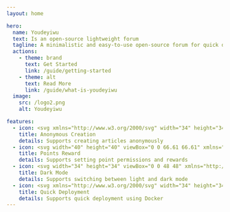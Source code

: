 ```yaml
---
layout: home

hero:
  name: Youdeyiwu
  text: Is an open-source lightweight forum
  tagline: A minimalistic and easy-to-use open-source forum for quick deployment
  actions:
    - theme: brand
      text: Get Started
      link: /guide/getting-started
    - theme: alt
      text: Read More
      link: /guide/what-is-youdeyiwu
  image:
    src: /logo2.png
    alt: Youdeyiwu

features:
  - icon: <svg xmlns="http://www.w3.org/2000/svg" width="34" height="34" viewBox="0 0 256 256"><path fill="#60a9fe" d="M152 224a8 8 0 0 1-8 8h-32a8 8 0 0 1 0-16h32a8 8 0 0 1 8 8m71.62-68.17l-12.36 55.63a16 16 0 0 1-25.51 9.11L158.51 200h-61l-27.26 20.57a16 16 0 0 1-25.51-9.11l-12.36-55.63a16.09 16.09 0 0 1 3.32-13.71l28.56-34.26a123.07 123.07 0 0 1 8.57-36.67c12.9-32.34 36-52.63 45.37-59.85a16 16 0 0 1 19.6 0c9.34 7.22 32.47 27.51 45.37 59.85a123.07 123.07 0 0 1 8.57 36.67l28.56 34.26a16.09 16.09 0 0 1 3.32 13.71m-139.23 34q-16.11-29.33-19.56-57.67L48 152.36L60.36 208l.18-.13ZM140 100a12 12 0 1 0-12 12a12 12 0 0 0 12-12m68 52.36l-16.83-20.2q-3.42 28.28-19.56 57.69l23.85 18l.18.13Z"/></svg>
    title: Anonymous Creation
    details: Supports creating articles anonymously
  - icon: <svg width="40" height="40" viewBox="0 0 66.61 66.61" xmlns="http://www.w3.org/2000/svg" fill="#bd35fe" stroke="#bd35fe" stroke-width="1.66525"><g id="SVGRepo_bgCarrier" stroke-width="0"></g><g id="SVGRepo_tracerCarrier" stroke-linecap="round" stroke-linejoin="round"></g><g id="SVGRepo_iconCarrier"> <defs> <style>.cls-1{fill:#bd35fe;}.cls-2,.cls-3{fill:none;stroke:#bd35fe;stroke-linecap:round;}.cls-2{stroke-linejoin:round;}.cls-3{stroke-linejoin:bevel;}</style> </defs> <title>teamshape_iconsset_v1</title> <g id="Layer_1" data-name="Layer 1"> <path class="cls-1" d="M23.46,34.49l-2.11-11H16.94l2.11,11A14.34,14.34,0,0,0,33.13,46.12a13.21,13.21,0,0,0,2.19-.19A14.31,14.31,0,0,1,23.46,34.49Z"></path> <path class="cls-2" d="M27.89,23.51H17.14l2.12,11A14.32,14.32,0,0,0,33.33,46.12h0A14.34,14.34,0,0,0,47.41,34.49l2.11-11h-6"></path> <line class="cls-2" x1="33.33" y1="46.12" x2="33.33" y2="58.81"></line> <line class="cls-2" x1="23.14" y1="58.81" x2="43.53" y2="58.81"></line> <path class="cls-2" d="M48.79,27.33h8.92s-.41,11.25-6.55,15.23"></path> <path class="cls-2" d="M17.82,27.33H8.9s.4,11.25,6.55,15.23"></path> <polygon class="cls-2" points="33.33 8.97 36.45 15.29 43.42 16.3 38.38 21.22 39.57 28.17 33.33 24.89 27.1 28.17 28.29 21.22 23.24 16.3 30.21 15.29 33.33 8.97"></polygon> <line class="cls-3" x1="27.05" y1="11.16" x2="23.5" y2="6.98"></line> <line class="cls-3" x1="40.58" y1="11.16" x2="44.12" y2="6.98"></line> </g> </g></svg>
    title: Points Reward
    details: Supports setting point permissions and rewards
  - icon: <svg width="34" height="34" viewBox="0 0 48 48" xmlns="http://www.w3.org/2000/svg" fill="#41b883" stroke="#41b883" stroke-width="0.00048000000000000007"><g id="SVGRepo_bgCarrier" stroke-width="0"></g><g id="SVGRepo_tracerCarrier" stroke-linecap="round" stroke-linejoin="round"></g><g id="SVGRepo_iconCarrier"> <title>dark-mode</title> <g id="Layer_2" data-name="Layer 2"> <g id="Icons"> <g> <rect width="48" height="48" fill="none"></rect> <g> <path d="M14,24A10,10,0,0,0,24,34V14A10,10,0,0,0,14,24Z"></path> <path d="M24,2A22,22,0,1,0,46,24,21.9,21.9,0,0,0,24,2ZM6,24A18.1,18.1,0,0,1,24,6v8a10,10,0,0,1,0,20v8A18.1,18.1,0,0,1,6,24Z"></path> </g> </g> </g> </g> </g></svg>
    title: Dark Mode
    details: Supports switching between light and dark mode
  - icon: <svg xmlns="http://www.w3.org/2000/svg" width="34" height="34" viewBox="0 0 24 24"><path fill="#fc5bb6" d="M21 12a1 1 0 0 0-1 1v6a1 1 0 0 1-1 1H5a1 1 0 0 1-1-1V5a1 1 0 0 1 1-1h6a1 1 0 0 0 0-2H5a3 3 0 0 0-3 3v14a3 3 0 0 0 3 3h14a3 3 0 0 0 3-3v-6a1 1 0 0 0-1-1m-15 .76V17a1 1 0 0 0 1 1h4.24a1 1 0 0 0 .71-.29l6.92-6.93L21.71 8a1 1 0 0 0 0-1.42l-4.24-4.29a1 1 0 0 0-1.42 0l-2.82 2.83l-6.94 6.93a1 1 0 0 0-.29.71m10.76-8.35l2.83 2.83l-1.42 1.42l-2.83-2.83ZM8 13.17l5.93-5.93l2.83 2.83L10.83 16H8Z"/></svg>
    title: Quick Deployment
    details: Supports quick deployment using Docker
---
```


<br />

<script setup>
import HomeHeroImage from './components/HomeHeroImage.vue';
</script>

<HomeHeroImage />

<style lang="scss">
@import 'bootstrap/scss/functions';
@import 'bootstrap/scss/variables';
@import 'bootstrap/scss/variables-dark';
@import 'bootstrap/scss/maps';
@import 'bootstrap/scss/mixins';
@import 'bootstrap/scss/root';

:root {
  --vp-home-hero-name-color: transparent;
  --vp-home-hero-name-background: linear-gradient(to right bottom, #ff0592, #ff2599, #fe36a0, #fe43a7, #fd4eae, #fd5db5, #fe6bbc, #fe78c2, #ff8bcb, #ff9dd3, #ffaedb, #ffbee3);

  --vp-home-hero-image-background-image: linear-gradient(to right top, #fff6fb, #ffecf7, #ffe1f2, #ffd7ee, #ffcce9, #ffc0e4, #ffb4df, #ffa8d9, #ff97d1, #fe84c8, #fd71bf, #fc5bb6);
  --vp-home-hero-image-filter: blur(44px);
}

@media (min-width: 640px) {
  :root {
    --vp-home-hero-image-filter: blur(56px);
  }
}

@media (min-width: 960px) {
  :root {
    --vp-home-hero-image-filter: blur(68px);
  }
}
</style>
